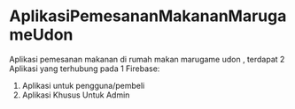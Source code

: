 # AplikasiPemesananMakananMarugameUdon
Aplikasi pemesanan makanan di rumah makan marugame udon , terdapat 2 Aplikasi yang terhubung pada 1 Firebase:

1. Aplikasi untuk pengguna/pembeli
2. Aplikasi Khusus Untuk Admin
